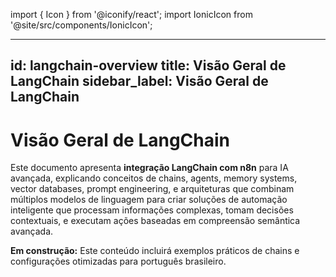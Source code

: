 import { Icon } from '@iconify/react';
import IonicIcon from '@site/src/components/IonicIcon';

---
id: langchain-overview
title: Visão Geral de LangChain
sidebar_label: Visão Geral de LangChain
---

# <IonicIcon name="cube-outline" size={32} /> Visão Geral de LangChain

Este documento apresenta **integração LangChain com n8n** para IA avançada, explicando conceitos de chains, agents, memory systems, vector databases, prompt engineering, e arquiteturas que combinam múltiplos modelos de linguagem para criar soluções de automação inteligente que processam informações complexas, tomam decisões contextuais, e executam ações baseadas em compreensão semântica avançada.

**<IonicIcon name="construct-outline" size={16} color="#f59e0b" /> Em construção:** Este conteúdo incluirá exemplos práticos de chains e configurações otimizadas para português brasileiro.
